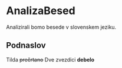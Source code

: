 # AnalizaBesed

Analizirali bomo besede v slovenskem jeziku.

## Podnaslov
Tilda ~~prečrtano~~
Dve zvezdici **debelo**